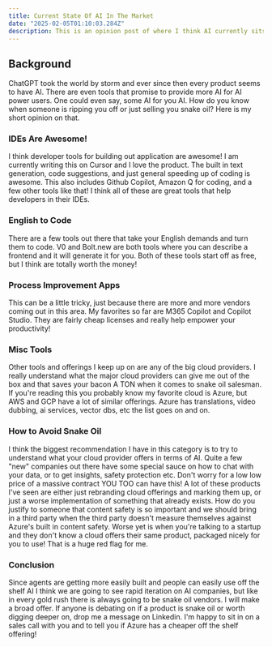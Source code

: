 ```yaml
---
title: Current State Of AI In The Market
date: "2025-02-05T01:10:03.284Z"
description: This is an opinion post of where I think AI currently sits in the market, how you can navigate vendors, and how skeptical you should be when people are trying to sell you something.
---
```


## Background
ChatGPT took the world by storm and ever since then every product seems to have AI. There are even tools that promise to provide more AI for AI power users. One could even say, some AI for you AI. How do you know when someone is ripping you off or just selling you snake oil? Here is my short opinion on that.

### IDEs Are Awesome!
I think developer tools for building out application are awesome! I am currently writing this on Cursor and I love the product. The built in text generation, code suggestions, and just general speeding up of coding is awesome. This also includes Github Copilot, Amazon Q for coding, and a few other tools like that! I think all of these are great tools that help developers in their IDEs.

### English to Code
There are a few tools out there that take your English demands and turn them to code. V0 and Bolt.new are both tools where you can describe a frontend and it will generate it for you. Both of these tools start off as free, but I think are totally worth the money! 

### Process Improvement Apps
This can be a little tricky, just because there are more and more vendors coming out in this area. My favorites so far are M365 Copilot and Copilot Studio. They are fairly cheap licenses and really help empower your productivity!

### Misc Tools
Other tools and offerings I keep up on are any of the big cloud providers. I really understand what the major cloud providers can give me out of the box and that saves your bacon A TON when it comes to snake oil salesman. If you're reading this you probably know my favorite cloud is Azure, but AWS and GCP have a lot of similar offerings. Azure has translations, video dubbing, ai services, vector dbs, etc the list goes on and on.

### How to Avoid Snake Oil
I think the biggest recommendation I have in this category is to try to understand what your cloud provider offers in terms of AI. Quite a few "new" companies out there have some special sauce on how to chat with your data, or to get insights, safety protection etc. Don't worry for a low low price of a massive contract YOU TOO can have this! A lot of these products I've seen are either just rebranding cloud offerings and marking them up, or just a worse implementation of something that already exists. How do you justify to someone that content safety is so important and we should bring in a third party when the third party doesn't measure themselves against Azure's built in content safety. Worse yet is when you're talking to a startup and they don't know a cloud offers their same product, packaged nicely for you to use! That is a huge red flag for me.

### Conclusion
Since agents are getting more easily built and people can easily use off the shelf AI I think we are going to see rapid iteration on AI companies, but like in every gold rush there is always going to be snake oil vendors. I will make a broad offer. If anyone is debating on if a product is snake oil or worth digging deeper on, drop me a message on Linkedin. I'm happy to sit in on a sales call with you and to tell you if Azure has a cheaper off the shelf offering!